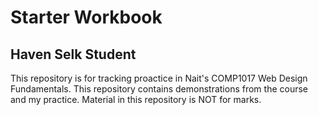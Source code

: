 # Starter Workbook

## Haven Selk Student

This repository is for tracking proactice in Nait's COMP1017 Web Design Fundamentals. This repository contains demonstrations from the course and my practice. Material in this repository is NOT for marks.

